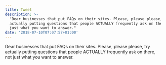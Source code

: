 ```yaml
---
title: Tweet
description: >-
  "Dear businesses that put FAQs on their sites. Please, please please, try
  actually putting questions that people ACTUALLY frequently ask on there, not
  just what you want to answer."
date: '2018-07-10T07:07:57+01:00'
---
```

Dear businesses that put FAQs on their sites. Please, please please, try actually putting questions that people ACTUALLY frequently ask on there, not just what you want to answer.

